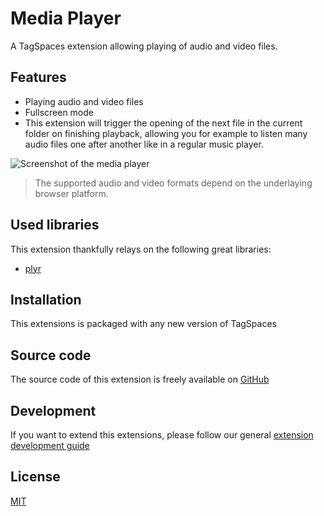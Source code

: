 # Media Player

A TagSpaces extension allowing playing of audio and video files.

## Features

- Playing audio and video files
- Fullscreen mode
- This extension will trigger the opening of the next file in the current folder on finishing playback, allowing you for example to listen many audio files one after another like in a regular music player.

![Screenshot of the media player](/media/extensions/viewer-audiovideo-lead.png)

> The supported audio and video formats depend on the underlaying browser platform.

## Used libraries

This extension thankfully relays on the following great libraries:

- [plyr](https://plyr.io/)

## Installation

This extensions is packaged with any new version of TagSpaces

## Source code

The source code of this extension is freely available on [GitHub](https://github.com/tagspaces/tagspaces-extensions/tree/main/media-player)

## Development

If you want to extend this extensions, please follow our general [extension development guide](/dev/extension-development-guide)

## License

[MIT](https://github.com/tagspaces/tagspaces-extensions/blob/main/media-player/LICENSE.txt)
